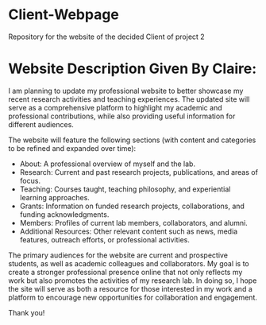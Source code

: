 # Client-Webpage
Repository for the website of the decided Client of project 2 

# Website Description Given By Claire: 
I am planning to update my professional website to better showcase my recent research activities and teaching experiences. The updated site will serve as a comprehensive platform to highlight my academic and professional contributions, while also providing useful information for different audiences.

The website will feature the following sections (with content and categories to be refined and expanded over time):

- About: A professional overview of myself and the lab.
- Research: Current and past research projects, publications, and areas of focus.
- Teaching: Courses taught, teaching philosophy, and experiential learning approaches.
- Grants: Information on funded research projects, collaborations, and funding acknowledgments.
- Members: Profiles of current lab members, collaborators, and alumni.
- Additional Resources: Other relevant content such as news, media features, outreach efforts, or professional activities.

The primary audiences for the website are current and prospective students, as well as academic colleagues and collaborators. My goal is to create a stronger professional presence online that not only reflects my work but also promotes the activities of my research lab. In doing so, I hope the site will serve as both a resource for those interested in my work and a platform to encourage new opportunities for collaboration and engagement.

Thank you!

# 
